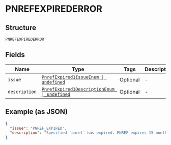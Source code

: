 
# PNREFEXPIREDERROR

## Structure

`PNREFEXPIREDERROR`

## Fields

| Name | Type | Tags | Description |
|  --- | --- | --- | --- |
| `issue` | [`PnrefExpired1IssueEnum \| undefined`](../../doc/models/pnref-expired-1-issue-enum.md) | Optional | - |
| `description` | [`PnrefExpired1DescriptionEnum \| undefined`](../../doc/models/pnref-expired-1-description-enum.md) | Optional | - |

## Example (as JSON)

```json
{
  "issue": "PNREF_EXPIRED",
  "description": "Specified `pnref` has expired. PNREF expires 15 months after the date of the initial transaction."
}
```

